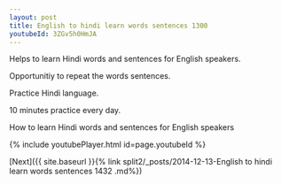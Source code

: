 ```yaml
---
layout: post
title: English to hindi learn words sentences 1300 
youtubeId: 3ZGv5h0HmJA
---
```

 
 
Helps to learn Hindi words and sentences for English speakers.

Opportunitiy to repeat the words sentences. 

Practice Hindi language. 
 
10 minutes practice every day. 
 
How to learn Hindi words and sentences for English speakers 
 
{% include youtubePlayer.html id=page.youtubeId %}
 
 
[Next]({{ site.baseurl }}{% link  split2/_posts/2014-12-13-English to hindi learn words sentences 1432 .md%})
 
